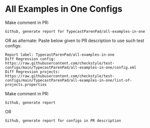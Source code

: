 # All Examples in One Configs
Make comment in PR:
```
Github, generate report for TypecastParenPad/all-examples-in-one
```
OR as alternate:
Paste below given to PR description to use such test configs:
```
Report label: TypecastParenPad/all-examples-in-one
Diff Regression config: https://raw.githubusercontent.com/checkstyle/test-configs/main/TypecastParenPad/all-examples-in-one/config.xml
Diff Regression projects: https://raw.githubusercontent.com/checkstyle/test-configs/main/TypecastParenPad/all-examples-in-one/list-of-projects.properties
```
Make comment in PR:
```
Github, generate report
```
OR
```
Github, generate report for configs in PR description
```
